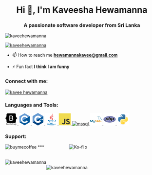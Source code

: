 <h1 align="center">Hi 👋, I'm Kaveesha Hewamanna</h1>
<h3 align="center">A passionate software developer from Sri Lanka</h3>

<p align="left"> <img src="https://komarev.com/ghpvc/?username=kaveehewamanna&label=Profile%20views&color=0e75b6&style=flat" alt="kaveehewamanna" /> </p>

<p align="left"> <a href="https://github.com/ryo-ma/github-profile-trophy"><img src="https://github-profile-trophy.vercel.app/?username=kaveehewamanna" alt="kaveehewamanna" /></a> </p>

- 📫 How to reach me **hewamannakavee@gmail.com**

- ⚡ Fun fact **I think I am funny**

<h3 align="left">Connect with me:</h3>
<p align="left">
<a href="https://linkedin.com/in/kavee hewamanna" target="blank"><img align="center" src="https://raw.githubusercontent.com/rahuldkjain/github-profile-readme-generator/master/src/images/icons/Social/linked-in-alt.svg" alt="kavee hewamanna" height="30" width="40" /></a>
</p>

<h3 align="left">Languages and Tools:</h3>
<p align="left"> <a href="https://getbootstrap.com" target="_blank" rel="noreferrer"> <img src="https://raw.githubusercontent.com/devicons/devicon/master/icons/bootstrap/bootstrap-plain-wordmark.svg" alt="bootstrap" width="40" height="40"/> </a> <a href="https://www.cprogramming.com/" target="_blank" rel="noreferrer"> <img src="https://raw.githubusercontent.com/devicons/devicon/master/icons/c/c-original.svg" alt="c" width="40" height="40"/> </a> <a href="https://www.w3schools.com/cpp/" target="_blank" rel="noreferrer"> <img src="https://raw.githubusercontent.com/devicons/devicon/master/icons/cplusplus/cplusplus-original.svg" alt="cplusplus" width="40" height="40"/> </a> <a href="https://www.java.com" target="_blank" rel="noreferrer"> <img src="https://raw.githubusercontent.com/devicons/devicon/master/icons/java/java-original.svg" alt="java" width="40" height="40"/> </a> <a href="https://developer.mozilla.org/en-US/docs/Web/JavaScript" target="_blank" rel="noreferrer"> <img src="https://raw.githubusercontent.com/devicons/devicon/master/icons/javascript/javascript-original.svg" alt="javascript" width="40" height="40"/> </a> <a href="https://www.microsoft.com/en-us/sql-server" target="_blank" rel="noreferrer"> <img src="https://www.svgrepo.com/show/303229/microsoft-sql-server-logo.svg" alt="mssql" width="40" height="40"/> </a> <a href="https://www.mysql.com/" target="_blank" rel="noreferrer"> <img src="https://raw.githubusercontent.com/devicons/devicon/master/icons/mysql/mysql-original-wordmark.svg" alt="mysql" width="40" height="40"/> </a> <a href="https://www.php.net" target="_blank" rel="noreferrer"> <img src="https://raw.githubusercontent.com/devicons/devicon/master/icons/php/php-original.svg" alt="php" width="40" height="40"/> </a> <a href="https://www.python.org" target="_blank" rel="noreferrer"> <img src="https://raw.githubusercontent.com/devicons/devicon/master/icons/python/python-original.svg" alt="python" width="40" height="40"/> </a> </p>

<h3 align="left">Support:</h3>
<p><a href="https://www.buymeacoffee.com/buymecoffee ***"> <img align="left" src="https://cdn.buymeacoffee.com/buttons/v2/default-yellow.png" height="50" width="210" alt="buymecoffee ***" /></a><a href="https://ko-fi.com/Ko-fi x"> <img align="left" src="https://cdn.ko-fi.com/cdn/kofi3.png?v=3" height="50" width="210" alt="Ko-fi x" /></a></p><br><br>

<p><img align="left" src="https://github-readme-stats.vercel.app/api/top-langs?username=kaveehewamanna&show_icons=true&locale=en&layout=compact" alt="kaveehewamanna" /></p>

<p>&nbsp;<img align="center" src="https://github-readme-stats.vercel.app/api?username=kaveehewamanna&show_icons=true&locale=en" alt="kaveehewamanna" /></p>
